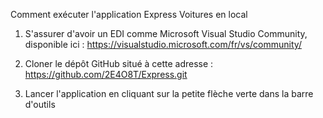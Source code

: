 Comment exécuter l'application Express Voitures en local

1. S'assurer d'avoir un EDI comme Microsoft Visual Studio Community, disponible ici : https://visualstudio.microsoft.com/fr/vs/community/

2. Cloner le dépôt GitHub situé à cette adresse : https://github.com/2E4O8T/Express.git

3. Lancer l'application en cliquant sur la petite flèche verte dans la barre d'outils
